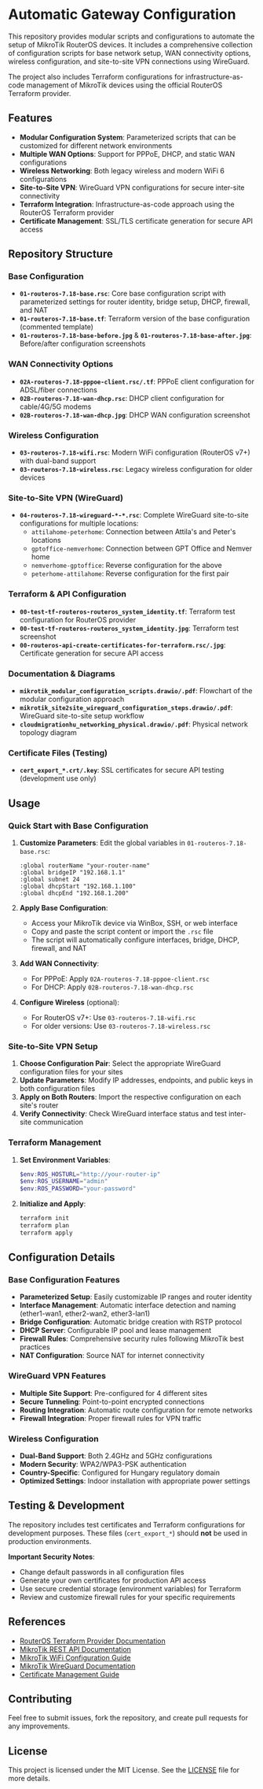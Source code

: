 # Automatic Gateway Configuration

This repository provides modular scripts and configurations to automate the setup of MikroTik RouterOS devices. It includes a comprehensive collection of configuration scripts for base network setup, WAN connectivity options, wireless configuration, and site-to-site VPN connections using WireGuard.

The project also includes Terraform configurations for infrastructure-as-code management of MikroTik devices using the official RouterOS Terraform provider.

## Features

- **Modular Configuration System**: Parameterized scripts that can be customized for different network environments
- **Multiple WAN Options**: Support for PPPoE, DHCP, and static WAN configurations
- **Wireless Networking**: Both legacy wireless and modern WiFi 6 configurations
- **Site-to-Site VPN**: WireGuard VPN configurations for secure inter-site connectivity
- **Terraform Integration**: Infrastructure-as-code approach using the RouterOS Terraform provider
- **Certificate Management**: SSL/TLS certificate generation for secure API access

## Repository Structure

### Base Configuration
- **`01-routeros-7.18-base.rsc`**: Core base configuration script with parameterized settings for router identity, bridge setup, DHCP, firewall, and NAT
- **`01-routeros-7.18-base.tf`**: Terraform version of the base configuration (commented template)
- **`01-routeros-7.18-base-before.jpg`** & **`01-routeros-7.18-base-after.jpg`**: Before/after configuration screenshots

### WAN Connectivity Options
- **`02A-routeros-7.18-pppoe-client.rsc/.tf`**: PPPoE client configuration for ADSL/fiber connections
- **`02B-routeros-7.18-wan-dhcp.rsc`**: DHCP client configuration for cable/4G/5G modems
- **`02B-routeros-7.18-wan-dhcp.jpg`**: DHCP WAN configuration screenshot

### Wireless Configuration
- **`03-routeros-7.18-wifi.rsc`**: Modern WiFi configuration (RouterOS v7+) with dual-band support
- **`03-routeros-7.18-wireless.rsc`**: Legacy wireless configuration for older devices

### Site-to-Site VPN (WireGuard)
- **`04-routeros-7.18-wireguard-*-*.rsc`**: Complete WireGuard site-to-site configurations for multiple locations:
  - `attilahome-peterhome`: Connection between Attila's and Peter's locations
  - `gptoffice-nemverhome`: Connection between GPT Office and Nemver home
  - `nemverhome-gptoffice`: Reverse configuration for the above
  - `peterhome-attilahome`: Reverse configuration for the first pair

### Terraform & API Configuration
- **`00-test-tf-routeros-routeros_system_identity.tf`**: Terraform test configuration for RouterOS provider
- **`00-test-tf-routeros-routeros_system_identity.jpg`**: Terraform test screenshot
- **`00-routeros-api-create-certificates-for-terraform.rsc/.jpg`**: Certificate generation for secure API access

### Documentation & Diagrams
- **`mikrotik_modular_configuration_scripts.drawio/.pdf`**: Flowchart of the modular configuration approach
- **`mikrotik_site2site_wireguard_configuration_steps.drawio/.pdf`**: WireGuard site-to-site setup workflow
- **`cloudmigrationhu_networking_physical.drawio/.pdf`**: Physical network topology diagram

### Certificate Files (Testing)
- **`cert_export_*.crt/.key`**: SSL certificates for secure API testing (development use only)

## Usage

### Quick Start with Base Configuration

1. **Customize Parameters**: Edit the global variables in `01-routeros-7.18-base.rsc`:
   ```routeros
   :global routerName "your-router-name"
   :global bridgeIP "192.168.1.1"
   :global subnet 24
   :global dhcpStart "192.168.1.100"
   :global dhcpEnd "192.168.1.200"
   ```

2. **Apply Base Configuration**:
   - Access your MikroTik device via WinBox, SSH, or web interface
   - Copy and paste the script content or import the `.rsc` file
   - The script will automatically configure interfaces, bridge, DHCP, firewall, and NAT

3. **Add WAN Connectivity**:
   - For PPPoE: Apply `02A-routeros-7.18-pppoe-client.rsc`
   - For DHCP: Apply `02B-routeros-7.18-wan-dhcp.rsc`

4. **Configure Wireless** (optional):
   - For RouterOS v7+: Use `03-routeros-7.18-wifi.rsc`
   - For older versions: Use `03-routeros-7.18-wireless.rsc`

### Site-to-Site VPN Setup

1. **Choose Configuration Pair**: Select the appropriate WireGuard configuration files for your sites
2. **Update Parameters**: Modify IP addresses, endpoints, and public keys in both configuration files
3. **Apply on Both Routers**: Import the respective configuration on each site's router
4. **Verify Connectivity**: Check WireGuard interface status and test inter-site communication

### Terraform Management

1. **Set Environment Variables**:
   ```powershell
   $env:ROS_HOSTURL="http://your-router-ip"
   $env:ROS_USERNAME="admin"
   $env:ROS_PASSWORD="your-password"
   ```

2. **Initialize and Apply**:
   ```bash
   terraform init
   terraform plan
   terraform apply
   ```

## Configuration Details

### Base Configuration Features
- **Parameterized Setup**: Easily customizable IP ranges and router identity
- **Interface Management**: Automatic interface detection and naming (ether1-wan1, ether2-wan2, ether3-lan1)
- **Bridge Configuration**: Automatic bridge creation with RSTP protocol
- **DHCP Server**: Configurable IP pool and lease management
- **Firewall Rules**: Comprehensive security rules following MikroTik best practices
- **NAT Configuration**: Source NAT for internet connectivity

### WireGuard VPN Features
- **Multiple Site Support**: Pre-configured for 4 different sites
- **Secure Tunneling**: Point-to-point encrypted connections
- **Routing Integration**: Automatic route configuration for remote networks
- **Firewall Integration**: Proper firewall rules for VPN traffic

### Wireless Configuration
- **Dual-Band Support**: Both 2.4GHz and 5GHz configurations
- **Modern Security**: WPA2/WPA3-PSK authentication
- **Country-Specific**: Configured for Hungary regulatory domain
- **Optimized Settings**: Indoor installation with appropriate power settings

## Testing & Development

The repository includes test certificates and Terraform configurations for development purposes. These files (`cert_export_*`) should **not** be used in production environments.

**Important Security Notes**:
- Change default passwords in all configuration files
- Generate your own certificates for production API access
- Use secure credential storage (environment variables) for Terraform
- Review and customize firewall rules for your specific requirements

## References

- [RouterOS Terraform Provider Documentation](https://registry.terraform.io/providers/terraform-routeros/routeros/latest/docs)
- [MikroTik REST API Documentation](https://help.mikrotik.com/docs/spaces/ROS/pages/47579162/REST+API)
- [MikroTik WiFi Configuration Guide](https://help.mikrotik.com/docs/spaces/ROS/pages/224559120/WiFi)
- [MikroTik WireGuard Documentation](https://help.mikrotik.com/docs/display/ROS/WireGuard)
- [Certificate Management Guide](https://wiki.mikrotik.com/Manual:Create_Certificates)

## Contributing

Feel free to submit issues, fork the repository, and create pull requests for any improvements.

## License

This project is licensed under the MIT License. See the [LICENSE](./LICENSE) file for more details.
